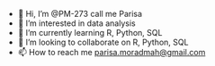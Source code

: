 - 👋 Hi, I’m @PM-273 call me Parisa
- 👀 I’m interested in data analysis
- 🌱 I’m currently learning R, Python, SQL  
- 💞️ I’m looking to collaborate on R, Python, SQL 
- 📫 How to reach me parisa.moradmah@gmail.com

<!---
PM-273/PM-273 is a ✨ special ✨ repository because its `README.md` (this file) appears on your GitHub profile.
You can click the Preview link to take a look at your changes.
--->
